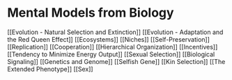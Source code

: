 # Mental Models from Biology

[[Evolution - Natural Selection and Extinction]]
[[Evolution - Adaptation and the Red Queen Effect]]
[[Ecosystems]]
[[Niches]]
[[Self-Preservation]]
[[Replication]]
[[Cooperation]]
[[Hierarchical Organization]]
[[Incentives]]
[[Tendency to Minimize Energy Output]]
[[Sexual Selection]]
[[Biological Signaling]]
[[Genetics and Genome]]
[[Selfish Gene]]
[[Kin Selection]]
[[The Extended Phenotype]]
[[Sex]]